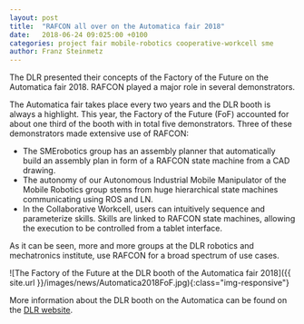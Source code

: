 ```yaml
---
layout: post
title:  "RAFCON all over on the Automatica fair 2018"
date:   2018-06-24 09:025:00 +0100
categories: project fair mobile-robotics cooperative-workcell sme
author: Franz Steinmetz
---
```


The DLR presented their concepts of the Factory of the Future on the Automatica fair 2018. RAFCON played a major role in several demonstrators. 

The Automatica fair takes place every two years and the DLR booth is always a highlight. This year, the Factory of the Future (FoF) accounted for about one third of the booth with in total five demonstrators. Three of these demonstrators made extensive use of RAFCON:

* The SMErobotics group has an assembly planner that automatically build an assembly plan in form of a RAFCON state machine from a CAD drawing.
* The autonomy of our Autonomous Industrial Mobile Manipulator of the Mobile Robotics group stems from huge hierarchical state machines communicating using ROS and LN. 
* In the Collaborative Workcell, users can intuitively sequence and parameterize skills. Skills are linked to RAFCON state machines, allowing the execution to be controlled from a tablet interface.  

As it can be seen, more and more groups at the DLR robotics and mechatronics institute, use RAFCON for a broad spectrum of use cases.

![The Factory of the Future at the DLR booth of the Automatica fair 2018]({{ site.url }}/images/news/Automatica2018FoF.jpg){:class="img-responsive"}

More information about the DLR booth on the Automatica can be found on the [DLR website][dlr-report].

[dlr-report]: https://www.dlr.de/dlr/desktopdefault.aspx/tabid-10204/296_read-28474/
